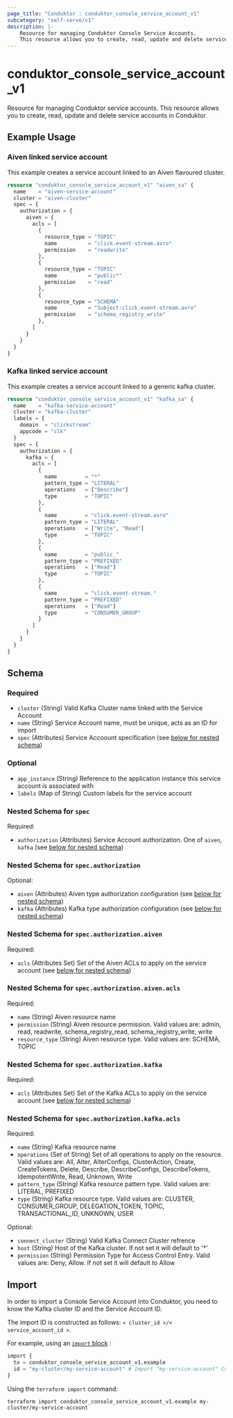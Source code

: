```yaml
---
page_title: "Conduktor : conduktor_console_service_account_v1"
subcategory: "self-serve/v1"
description: |-
    Resource for managing Conduktor Console Service Accounts.
    This resource allows you to create, read, update and delete service accounts in Conduktor.
---
```


# conduktor_console_service_account_v1

Resource for managing Conduktor service accounts.
This resource allows you to create, read, update and delete service accounts in Conduktor.

## Example Usage

### Aiven linked service account
This example creates a service account linked to an Aiven flavoured cluster.
```terraform
resource "conduktor_console_service_account_v1" "aiven_sa" {
  name    = "aiven-service-account"
  cluster = "aiven-cluster"
  spec = {
    authorization = {
      aiven = {
        acls = [
          {
            resource_type = "TOPIC"
            name          = "click.event-stream.avro"
            permission    = "readwrite"
          },
          {
            resource_type = "TOPIC"
            name          = "public*"
            permission    = "read"
          },
          {
            resource_type = "SCHEMA"
            name          = "Subject:click.event-stream.avro"
            permission    = "schema_registry_write"
          },
        ]
      }
    }
  }
}
```

### Kafka linked service account
This example creates a service account linked to a generic kafka cluster.
```terraform
resource "conduktor_console_service_account_v1" "kafka_sa" {
  name    = "kafka-service-account"
  cluster = "kafka-cluster"
  labels = {
    domain  = "clickstream"
    appcode = "clk"
  }
  spec = {
    authorization = {
      kafka = {
        acls = [
          {
            name         = "*"
            pattern_type = "LITERAL"
            operations   = ["Describe"]
            type         = "TOPIC"
          },
          {
            name         = "click.event-stream.avro"
            pattern_type = "LITERAL"
            operations   = ["Write", "Read"]
            type         = "TOPIC"
          },
          {
            name         = "public_"
            pattern_type = "PREFIXED"
            operations   = ["Read"]
            type         = "TOPIC"
          },
          {
            name         = "click.event-stream."
            pattern_type = "PREFIXED"
            operations   = ["Read"]
            type         = "CONSUMER_GROUP"
          }
        ]
      }
    }
  }
}
```

<!-- schema generated by tfplugindocs -->
## Schema

### Required

- `cluster` (String) Valid Kafka Cluster name linked with the Service Account
- `name` (String) Service Account name, must be unique, acts as an ID for import
- `spec` (Attributes) Service Accoount specification (see [below for nested schema](#nestedatt--spec))

### Optional

- `app_instance` (String) Reference to the application instance this service account is associated with
- `labels` (Map of String) Custom labels for the service account

<a id="nestedatt--spec"></a>
### Nested Schema for `spec`

Required:

- `authorization` (Attributes) Service Account authorization. One of `aiven`, `kafka` (see [below for nested schema](#nestedatt--spec--authorization))

<a id="nestedatt--spec--authorization"></a>
### Nested Schema for `spec.authorization`

Optional:

- `aiven` (Attributes) Aiven type authorization configuration (see [below for nested schema](#nestedatt--spec--authorization--aiven))
- `kafka` (Attributes) Kafka type authorization configuration (see [below for nested schema](#nestedatt--spec--authorization--kafka))

<a id="nestedatt--spec--authorization--aiven"></a>
### Nested Schema for `spec.authorization.aiven`

Required:

- `acls` (Attributes Set) Set of the Aiven ACLs to apply on the service account (see [below for nested schema](#nestedatt--spec--authorization--aiven--acls))

<a id="nestedatt--spec--authorization--aiven--acls"></a>
### Nested Schema for `spec.authorization.aiven.acls`

Required:

- `name` (String) Aiven resource name
- `permission` (String) Aiven resource permission. Valid values are: admin, read, readwrite, schema_registry_read, schema_registry_write, write
- `resource_type` (String) Aiven resource type. Valid values are: SCHEMA, TOPIC



<a id="nestedatt--spec--authorization--kafka"></a>
### Nested Schema for `spec.authorization.kafka`

Required:

- `acls` (Attributes Set) Set of the Kafka ACLs to apply on the service account (see [below for nested schema](#nestedatt--spec--authorization--kafka--acls))

<a id="nestedatt--spec--authorization--kafka--acls"></a>
### Nested Schema for `spec.authorization.kafka.acls`

Required:

- `name` (String) Kafka resource name
- `operations` (Set of String) Set of all operations to apply on the resource. Valid values are: All, Alter, AlterConfigs, ClusterAction, Create, CreateTokens, Delete, Describe, DescribeConfigs, DescribeTokens, IdempotentWrite, Read, Unknown, Write
- `pattern_type` (String) Kafka resource pattern type. Valid values are: LITERAL, PREFIXED
- `type` (String) Kafka resource type. Valid values are: CLUSTER, CONSUMER_GROUP, DELEGATION_TOKEN, TOPIC, TRANSACTIONAL_ID, UNKNOWN, USER

Optional:

- `connect_cluster` (String) Valid Kafka Connect Cluster refrence
- `host` (String) Host of the Kafka cluster. If not set it will default to '*'
- `permission` (String) Permission Type for Access Control Entry. Valid values are: Deny, Allow. If not set it will default to Allow







## Import

In order to import a Console Service Account into Conduktor, you need to know the Kafka cluster ID and the Service Account ID.

The import ID is constructed as follows: `< cluster_id >/< service_account_id >`.

For example, using an [`import` block](https://developer.hashicorp.com/terraform/language/import) :
```terraform
import {
  to = conduktor_console_service_account_v1.example
  id = "my-cluster/my-service-account" # Import "my-service-account" Console Service Account for "my-cluster" Kafka cluster
}
```

Using the `terraform import` command:
```shell
terraform import conduktor_console_service_account_v1.example my-cluster/my-service-account
```
